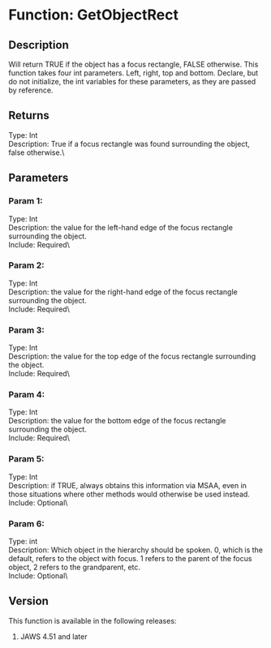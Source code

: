 # Function: GetObjectRect

## Description

Will return TRUE if the object has a focus rectangle, FALSE otherwise.
This function takes four int parameters. Left, right, top and bottom.
Declare, but do not initialize, the int variables for these parameters,
as they are passed by reference.

## Returns

Type: Int\
Description: True if a focus rectangle was found surrounding the object,
false otherwise.\

## Parameters

### Param 1:

Type: Int\
Description: the value for the left-hand edge of the focus rectangle
surrounding the object.\
Include: Required\

### Param 2:

Type: Int\
Description: the value for the right-hand edge of the focus rectangle
surrounding the object.\
Include: Required\

### Param 3:

Type: Int\
Description: the value for the top edge of the focus rectangle
surrounding the object.\
Include: Required\

### Param 4:

Type: Int\
Description: the value for the bottom edge of the focus rectangle
surrounding the object.\
Include: Required\

### Param 5:

Type: Int\
Description: if TRUE, always obtains this information via MSAA, even in
those situations where other methods would otherwise be used instead.\
Include: Optional\

### Param 6:

Type: int\
Description: Which object in the hierarchy should be spoken. 0, which is
the default, refers to the object with focus. 1 refers to the parent of
the focus object, 2 refers to the grandparent, etc.\
Include: Optional\

## Version

This function is available in the following releases:

1.  JAWS 4.51 and later
